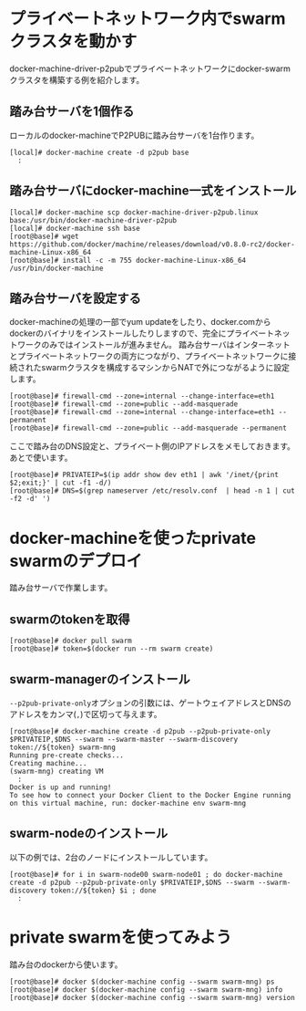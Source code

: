 # プライベートネットワーク内でswarmクラスタを動かす

docker-machine-driver-p2pubでプライベートネットワークにdocker-swarmクラスタを構築する例を紹介します。

## 踏み台サーバを1個作る

ローカルのdocker-machineでP2PUBに踏み台サーバを1台作ります。

```
[local]# docker-machine create -d p2pub base
  :
```

## 踏み台サーバにdocker-machine一式をインストール

```
[local]# docker-machine scp docker-machine-driver-p2pub.linux base:/usr/bin/docker-machine-driver-p2pub
[local]# docker-machine ssh base
[root@base]# wget https://github.com/docker/machine/releases/download/v0.8.0-rc2/docker-machine-Linux-x86_64
[root@base]# install -c -m 755 docker-machine-Linux-x86_64 /usr/bin/docker-machine
```

## 踏み台サーバを設定する

docker-machineの処理の一部でyum updateをしたり、docker.comからdockerのバイナリをインストールしたりしますので、完全にプライベートネットワークのみではインストールが進みません。
踏み台サーバはインターネットとプライベートネットワークの両方につながり、プライベートネットワークに接続されたswarmクラスタを構成するマシンからNATで外につながるように設定します。

```
[root@base]# firewall-cmd --zone=internal --change-interface=eth1
[root@base]# firewall-cmd --zone=public --add-masquerade
[root@base]# firewall-cmd --zone=internal --change-interface=eth1 --permanent
[root@base]# firewall-cmd --zone=public --add-masquerade --permanent
```

ここで踏み台のDNS設定と、プライベート側のIPアドレスをメモしておきます。あとで使います。

```
[root@base]# PRIVATEIP=$(ip addr show dev eth1 | awk '/inet/{print $2;exit;}' | cut -f1 -d/)
[root@base]# DNS=$(grep nameserver /etc/resolv.conf  | head -n 1 | cut -f2 -d' ')
```

# docker-machineを使ったprivate swarmのデプロイ

踏み台サーバで作業します。

## swarmのtokenを取得

```
[root@base]# docker pull swarm
[root@base]# token=$(docker run --rm swarm create)
```

## swarm-managerのインストール

`--p2pub-private-only`オプションの引数には、ゲートウェイアドレスとDNSのアドレスをカンマ(`,`)で区切って与えます。

```
[root@base]# docker-machine create -d p2pub --p2pub-private-only $PRIVATEIP,$DNS --swarm --swarm-master --swarm-discovery token://${token} swarm-mng
Running pre-create checks...
Creating machine...
(swarm-mng) creating VM
  :
Docker is up and running!
To see how to connect your Docker Client to the Docker Engine running on this virtual machine, run: docker-machine env swarm-mng
```

## swarm-nodeのインストール

以下の例では、2台のノードにインストールしています。

```
[root@base]# for i in swarm-node00 swarm-node01 ; do docker-machine create -d p2pub --p2pub-private-only $PRIVATEIP,$DNS --swarm --swarm-discovery token://${token} $i ; done
  :
```

# private swarmを使ってみよう

踏み台のdockerから使います。

```
[root@base]# docker $(docker-machine config --swarm swarm-mng) ps
[root@base]# docker $(docker-machine config --swarm swarm-mng) info
[root@base]# docker $(docker-machine config --swarm swarm-mng) version
```
